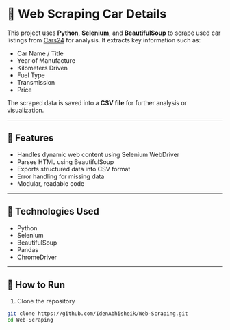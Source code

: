 # 🚗 Web Scraping Car Details

This project uses **Python**, **Selenium**, and **BeautifulSoup** to scrape used car listings from [Cars24](https://www.cars24.com/) for analysis. It extracts key information such as:

- Car Name / Title  
- Year of Manufacture  
- Kilometers Driven  
- Fuel Type  
- Transmission  
- Price  

The scraped data is saved into a **CSV file** for further analysis or visualization.

---

## 📌 Features

- Handles dynamic web content using Selenium WebDriver  
- Parses HTML using BeautifulSoup  
- Exports structured data into CSV format  
- Error handling for missing data  
- Modular, readable code

---

## 🧰 Technologies Used

- Python  
- Selenium  
- BeautifulSoup  
- Pandas  
- ChromeDriver

---

## 🚀 How to Run

1. Clone the repository  
```bash
git clone https://github.com/IdenAbhisheik/Web-Scraping.git
cd Web-Scraping
